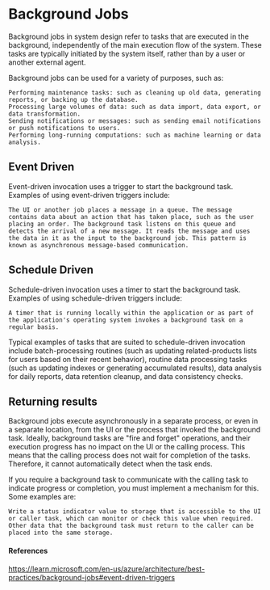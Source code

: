# Background Jobs
Background jobs in system design refer to tasks that are executed in the background, independently of the main execution flow of the system. These tasks are typically initiated by the system itself, rather than by a user or another external agent.

Background jobs can be used for a variety of purposes, such as:

    Performing maintenance tasks: such as cleaning up old data, generating reports, or backing up the database.
    Processing large volumes of data: such as data import, data export, or data transformation.
    Sending notifications or messages: such as sending email notifications or push notifications to users.
    Performing long-running computations: such as machine learning or data analysis.


## Event Driven
Event-driven invocation uses a trigger to start the background task. Examples of using event-driven triggers include:

    The UI or another job places a message in a queue. The message contains data about an action that has taken place, such as the user placing an order. The background task listens on this queue and detects the arrival of a new message. It reads the message and uses the data in it as the input to the background job. This pattern is known as asynchronous message-based communication.

## Schedule Driven

Schedule-driven invocation uses a timer to start the background task. Examples of using schedule-driven triggers include:

    A timer that is running locally within the application or as part of the application's operating system invokes a background task on a regular basis.

Typical examples of tasks that are suited to schedule-driven invocation include batch-processing routines (such as updating related-products lists for users based on their recent behavior), routine data processing tasks (such as updating indexes or generating accumulated results), data analysis for daily reports, data retention cleanup, and data consistency checks.

## Returning results

Background jobs execute asynchronously in a separate process, or even in a separate location, from the UI or the process that invoked the background task. Ideally, background tasks are "fire and forget" operations, and their execution progress has no impact on the UI or the calling process. This means that the calling process does not wait for completion of the tasks. Therefore, it cannot automatically detect when the task ends.

If you require a background task to communicate with the calling task to indicate progress or completion, you must implement a mechanism for this. Some examples are:

    Write a status indicator value to storage that is accessible to the UI or caller task, which can monitor or check this value when required. Other data that the background task must return to the caller can be placed into the same storage.

#### References
https://learn.microsoft.com/en-us/azure/architecture/best-practices/background-jobs#event-driven-triggers